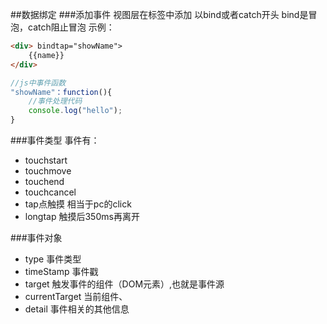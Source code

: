 ##数据绑定
###添加事件
视图层在标签中添加
以bind或者catch开头
bind是冒泡，catch阻止冒泡
示例：
```html
<div> bindtap="showName">
    {{name}}
</div>
```

```javascript
//js中事件函数
"showName"：function(){
    //事件处理代码
    console.log("hello");
}
```

###事件类型
事件有：
- touchstart
- touchmove
- touchend
- touchcancel
- tap点触摸 相当于pc的click
- longtap 触摸后350ms再离开

###事件对象
- type            事件类型
- timeStamp       事件戳  
- target          触发事件的组件（DOM元素）,也就是事件源
- currentTarget   当前组件、
- detail          事件相关的其他信息  
